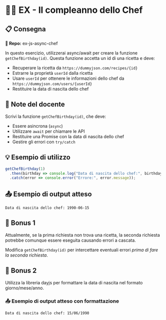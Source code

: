 # 👨‍🍳 EX - Il compleanno dello Chef

## 📋 Consegna

**📁 Repo:** ex-js-async-chef

In questo esercizio, utilizzerai async/await per creare la funzione `getChefBirthday(id)`. Questa funzione accetta un id di una ricetta e deve:

* Recuperare la ricetta da `https://dummyjson.com/recipes/{id}`
* Estrarre la proprietà `userId` dalla ricetta
* Usare `userId` per ottenere le informazioni dello chef da `https://dummyjson.com/users/{userId}`
* Restituire la data di nascita dello chef

## 📝 Note del docente

Scrivi la funzione `getChefBirthday(id)`, che deve:

* Essere asincrona (`async`)
* Utilizzare `await` per chiamare le API
* Restituire una Promise con la data di nascita dello chef
* Gestire gli errori con `try/catch`

## 💡 Esempio di utilizzo

```javascript
getChefBirthday(1)
  .then(birthday => console.log("Data di nascita dello chef:", birthday))
  .catch(error => console.error("Errore:", error.message));
```

## 📤 Esempio di output atteso

```
Data di nascita dello chef: 1990-06-15
```

## 🎯 Bonus 1

Attualmente, se la prima richiesta non trova una ricetta, la seconda richiesta potrebbe comunque essere eseguita causando errori a cascata.

Modifica `getChefBirthday(id)` per intercettare eventuali errori *prima di fare la seconda richiesta*.

## 🎯 Bonus 2

Utilizza la libreria dayjs per formattare la data di nascita nel formato giorno/mese/anno.

### 📤 Esempio di output atteso con formattazione

```
Data di nascita dello chef: 15/06/1990
```